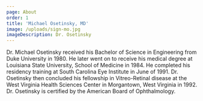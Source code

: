 ```yaml
---
page: About
order: 1
title: 'Michael Osetinsky, MD'
image: /uploads/sign-mo.jpg
imageDescription: Dr. Osetinsky
---
```

Dr. Michael Osetinsky received his Bachelor of Science in Engineering 
from Duke University in 1980. He later went on to receive his 
medical degree at Louisiana State University, School of Medicine 
in 1984. He completed his residency training at
South Carolina Eye Institute in June of 1991. Dr. Osetinsky 
then concluded his fellowship in Vitreo-Retinal disease at 
the West Virginia Health Sciences Center in Morgantown, West 
Virginia in 1992. Dr. Osetinsky is certified by the American 
Board of Ophthalmology.
